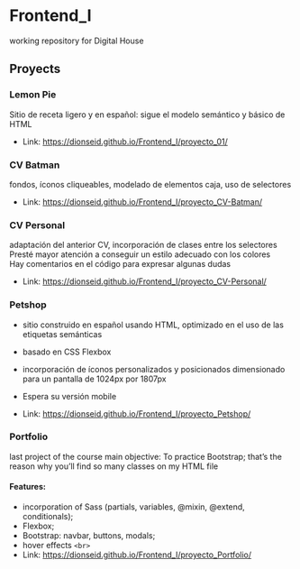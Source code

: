 # Frontend_I

working repository for Digital House

## Proyects

### Lemon Pie

Sitio de receta ligero y en español: sigue el modelo semántico y básico de HTML

- Link: https://dionseid.github.io/Frontend_I/proyecto_01/

### CV Batman

fondos, íconos cliqueables, modelado de elementos caja, uso de selectores

- Link: https://dionseid.github.io/Frontend_I/proyecto_CV-Batman/

### CV Personal

adaptación del anterior CV, incorporación de clases entre los selectores<br>
Presté mayor atención a conseguir un estilo adecuado con los colores<br>
Hay comentarios en el código para expresar algunas dudas

- Link: https://dionseid.github.io/Frontend_I/proyecto_CV-Personal/

### Petshop

- sitio construido en español usando HTML, optimizado en el uso de las etiquetas semánticas
- basado en CSS Flexbox
- incorporación de íconos personalizados y posicionados
  dimensionado para un pantalla de 1024px por 1807px
- Espera su versión mobile

- Link: https://dionseid.github.io/Frontend_I/proyecto_Petshop/

### Portfolio

last project of the course
main objective: To practice Bootstrap; that’s the reason why you’ll find so many classes on my HTML file
#### Features:
- incorporation of Sass (partials, variables, @mixin, @extend, conditionals);
- Flexbox;
- Bootstrap: navbar, buttons, modals;
- hover effects
`<br> `
- Link: https://dionseid.github.io/Frontend_I/proyecto_Portfolio/
